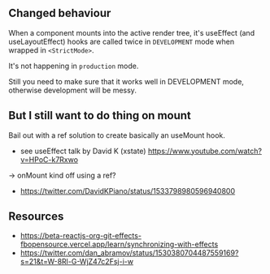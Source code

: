 ## Changed behaviour

When a component mounts into the active render tree, it's useEffect (and useLayoutEffect) hooks are called twice in `DEVELOPMENT` mode when wrapped in `<StrictMode>`.

It's not happening in `production` mode.

Still you need to make sure that it works well in DEVELOPMENT mode, otherwise development will be messy.

## But I still want to do thing on mount

Bail out with a ref solution to create basically an useMount hook.

- see useEffect talk by David K (xstate) https://www.youtube.com/watch?v=HPoC-k7Rxwo

-> onMount kind off using a ref?

- https://twitter.com/DavidKPiano/status/1533798980596940800

## Resources

- https://beta-reactjs-org-git-effects-fbopensource.vercel.app/learn/synchronizing-with-effects
- https://twitter.com/dan_abramov/status/1530380704487559169?s=21&t=W-8Rl-G-WjZ47c2Fsj-i-w

